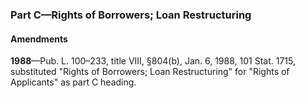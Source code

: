 ### Part C—Rights of Borrowers; Loan Restructuring ###

#### Amendments ####

**1988**—Pub. L. 100–233, title VIII, §804(b), Jan. 6, 1988, 101 Stat. 1715, substituted "Rights of Borrowers; Loan Restructuring" for "Rights of Applicants" as part C heading.
